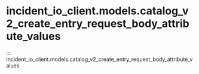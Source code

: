 # incident_io_client.models.catalog_v2_create_entry_request_body_attribute_values

::: incident_io_client.models.catalog_v2_create_entry_request_body_attribute_values
